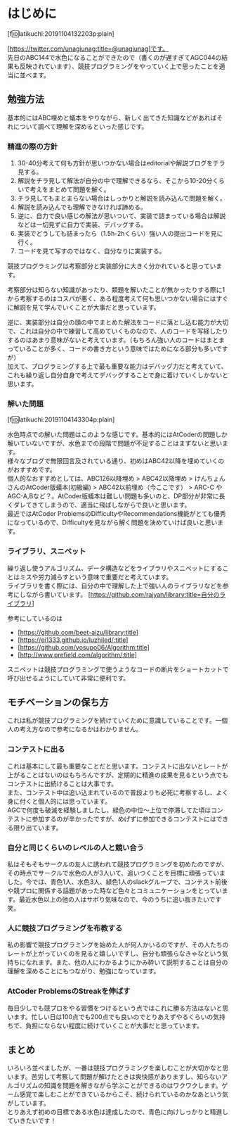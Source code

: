 <!-- AtCoder 水色になるまで -->

# はじめに

[f:id:latikuchi:20191104132203p:plain]

[https://twitter.com/unagiunag:title=@unagiunag]です。  
先日のABC144で水色になることができたので（書くのが遅すぎてAGC044の結果も反映されています）、競技プログラミングをやっていく上で思ったことを適当に並べます。

## 勉強方法

基本的にはABC埋めと蟻本をやりながら、新しく出てきた知識などがあればそれについて調べて理解を深めるといった感じです。

### 精進の際の方針

1. 30-40分考えて何も方針が思いつかない場合はeditorialや解説ブログをチラ見する。  
2. 解説をチラ見して解法が自分の中で理解できるなら、そこから10-20分くらいで考えをまとめて問題を解く。  
3. チラ見してもまとまらない場合はしっかりと解説を読み込んで問題を解く。
4. 解説を読み込んでも理解できなければ諦める。
5. 逆に、自力で良い感じの解法が思いついて、実装で詰まっている場合は解説などは一切見ずに自力で実装、デバッグする。
6. 実装でどうしても詰まったら（1.5h-2hくらい）強い人の提出コードを見に行く。
7. コードを見て写すのではなく、自分なりに実装する。

競技プログラミングは考察部分と実装部分に大きく分かれていると思っています。  

考察部分は知らない知識があったり、類題を解いたことが無かったりする際に1から考察するのはコスパが悪く、ある程度考えて何も思いつかない場合にはすぐに解説を見て学んでいくことが大事だと思っています。  

逆に、実装部分は自分の頭の中でまとめた解法をコードに落とし込む能力が大切で、これは自分の中で練習して高めていくものなので、人のコードを写経したりするのはあまり意味がないと考えています。（もちろん強い人のコードはまとまっていることが多く、コードの書き方という意味ではためになる部分も多いですが）  
加えて、プログラミングする上で最も重要な能力はデバッグ力だと考えていて、これも繰り返し自分自身で考えてデバッグすることで身に着けていくしかないと思います。

### 解いた問題

[f:id:latikuchi:20191104143304p:plain]

水色時点での解いた問題はこのような感じです。基本的にはAtCoderの問題しか解いていないですが、水色までの段階で問題が不足することはまずないと思います。  
様々なブログで無限回言及されている通り、初めはABC42以降を埋めていくのがおすすめです。  
個人的なおすすめとしては、ABC126以降埋め > ABC42以降埋め > けんちょんさんのAtCoder版蟻本(初級編) > ABC42以前埋め（今ここです） > ARC-C や AGC-A,Bなど？。AtCoder版蟻本は難しい問題も多いのと、DP部分が非常に長くダレてきてしまうので、適当に飛ばしながらで良いと思います。  
最近ではAtCoder ProblemsのDifficultyやRecommendations機能がとても優秀になっているので、Difficultyを見ながら解く問題を決めていけば良いと思います。

### ライブラリ、スニペット

繰り返し使うアルゴリズム、データ構造などをライブラリやスニペットにすることはミスや労力減らすという意味で重要だと考えています。  
ライブラリを書く際には、自分の中で理解した上で強い人のライブラリなどを参考にしながら書いています。 [https://github.com/rajyan/library:title=自分のライブラリ]

参考にしているのは  

- [https://github.com/beet-aizu/library:title]
- [https://ei1333.github.io/luzhiled/:title]
- [https://github.com/yosupo06/Algorithm:title]
- [http://www.prefield.com/algorithm/:title]

スニペットは競技プログラミングで使うようなコードの断片をショートカットで呼び出せるようにしていて非常に便利です。  

## モチベーションの保ち方

これは私が競技プログラミングを続けていくために意識していることです。一個人の考え方なので参考になるかはわかりません。

### コンテストに出る

これは基本にして最も重要なことだと思います。コンテストに出ないとレートが上がることはないのはもちろんですが、定期的に精進の成果を見るという点でもコンテストに出続けることは大事です。  
また、コンテスト中は追い込まれているので普段よりも必死に考察するし、よく身に付くと個人的には思っています。  
AGCで何度も破滅を経験しましたし、緑色の中位～上位で停滞してた頃はコンテストに参加するのが辛かったですが、めげずに参加できるコンテストにはできる限り出ています。

### 自分と同じくらいのレベルの人と競い合う

私はそもそもサークルの友人に誘われて競技プログラミングを初めたのですが、その時点でサークルで水色の人が3人いて、追いつくことを目標に頑張っていました。今では、青色1人、水色3人、緑色1人のslackグループで、コンテスト前後や競プロに関係する話題があった時など色々とコミュニケーションをとっています。最近水色以上の他の人はサボり気味なので、今のうちに追い抜きたいです笑。

### 人に競技プログラミングを布教する

私の影響で競技プログラミングを始めた人が何人かいるのですが、その人たちのレートが上がっていくのを見ると嬉しいですし、自分も頑張らなきゃなという気持ちになれます。また、他の人にわかるようにかみ砕いて説明することは自分の理解を深めることにもつながり、勉強になっています。

### AtCoder ProblemsのStreakを伸ばす

毎日少しでも競プロをやる習慣をつけるという点ではこれに勝る方法はないと思います。忙しい日は100点でも200点でも良いのでとりあえずやるくらいの気持ちで、負担にならない程度に続けていくことが大事だと思っています。

## まとめ

いろいろ並べましたが、一番は競技プログラミングを楽しむことが大切かなと思います。苦労して考察して問題が解けたときは爽快感がありますし、知らないアルゴリズムの知識を問題を解きながら学ぶことができるのはワクワクします。ゲーム感覚で楽しむことができているからこそ、続けられているのかなあという気がしています。  
とりあえず初めの目標である水色は達成したので、青色に向けしっかりと精進していきたいです！
